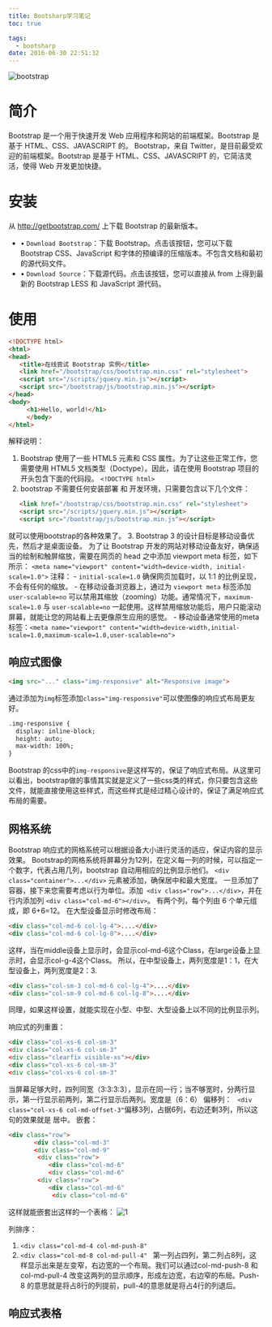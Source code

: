 ```yaml
---
title: Bootsharp学习笔记
toc: true

tags:
  - bootsharp
date: 2016-06-30 22:51:32
---
```

![bootstrap](bootstrap.png)
<!-- more -->
# 简介

Bootstrap 是一个用于快速开发 Web 应用程序和网站的前端框架。Bootstrap 是基于 HTML、CSS、JAVASCRIPT 的。
Bootstrap，来自 Twitter，是目前最受欢迎的前端框架。Bootstrap 是基于 HTML、CSS、JAVASCRIPT 的，它简洁灵活，使得 Web 开发更加快捷。

# 安装

从 http://getbootstrap.com/ 上下载 Bootstrap 的最新版本。
- •	`Download Bootstrap`：下载 Bootstrap。点击该按钮，您可以下载 Bootstrap CSS、JavaScript 和字体的预编译的压缩版本。不包含文档和最初的源代码文件。
- •	`Download Source`：下载源代码。点击该按钮，您可以直接从 from 上得到最新的 Bootstrap LESS 和 JavaScript 源代码。

# 使用

```html
<!DOCTYPE html>
<html>
<head>
   <title>在线尝试 Bootstrap 实例</title>
   <link href="/bootstrap/css/bootstrap.min.css" rel="stylesheet">
   <script src="/scripts/jquery.min.js"></script>
   <script src="/bootstrap/js/bootstrap.min.js"></script>
</head>
<body>
     <h1>Hello, world!</h1>
	 </body>
</html>
```
解释说明：
1. Bootstrap 使用了一些 HTML5 元素和 CSS 属性。为了让这些正常工作，您需要使用 HTML5 文档类型（Doctype）。因此，请在使用 Bootstrap 项目的开头包含下面的代码段。
`<!DOCTYPE html>`
2. bootstrap 不需要任何安装部署 和 开发环境，只需要包含以下几个文件：
```html
   <link href="/bootstrap/css/bootstrap.min.css" rel="stylesheet">
   <script src="/scripts/jquery.min.js"></script>
   <script src="/bootstrap/js/bootstrap.min.js"></script>
```
就可以使用bootstrap的各种效果了。
3. Bootstrap 3 的设计目标是移动设备优先，然后才是桌面设备。
为了让 Bootstrap 开发的网站对移动设备友好，确保适当的绘制和触屏缩放，需要在网页的 head 之中添加 viewport meta 标签，如下所示：
`<meta name="viewport" content="width=device-width, initial-scale=1.0">`
	注释：
	- `initial-scale=1.0` 确保网页加载时，以 1:1 的比例呈现，不会有任何的缩放。
    - 在移动设备浏览器上，通过为 `viewport meta` 标签添加 `user-scalable=no` 可以禁用其缩放（zooming）功能。通常情况下，`maximum-scale=1.0` 与 `user-scalable=no` 一起使用。这样禁用缩放功能后，用户只能滚动屏幕，就能让您的网站看上去更像原生应用的感觉。
	- 移动设备通常使用的meta标签：`<meta name="viewport" content="width=device-width,initial-scale=1.0,maximum-scale=1.0,user-scalable=no">`

## 响应式图像
```html
<img src="..." class="img-responsive" alt="Responsive image">
```
通过添加为`img`标签添加`class="img-responsive"`可以使图像的响应式布局更友好。
```html
.img-responsive {
  display: inline-block;
  height: auto;
  max-width: 100%;
}
```
Bootstrap 的css中的`img-responsive`是这样写的，保证了响应式布局。从这里可以看出，bootstrap做的事情其实就是定义了一些css类的样式，你只要包含这些文件，就能直接使用这些样式，而这些样式是经过精心设计的，保证了满足响应式布局的需要。

## 网格系统

Bootstrap 响应式的网格系统可以根据设备大小进行灵活的适应，保证内容的显示效果。
Bootstrap的网格系统将屏幕分为12列，在定义每一列的时候，可以指定一个数字，代表占用几列，bootstrap 自动用相应的比例显示他们。
`<div class="container">...</div>` 元素被添加，确保居中和最大宽度。
一旦添加了容器，接下来您需要考虑以行为单位。添加` <div class="row">...</div>`，并在行内添加列 `<div class="col-md-6"></div>`。
有两个列，每个列由 6 个单元组成，即 6+6=12。
在大型设备显示时修改布局：
```html
<div class="col-md-6 col-lg-4">....</div>
<div class="col-md-6 col-lg-8">....</div>
```

这样，当在middle设备上显示时，会显示col-md-6这个Class，在large设备上显示时，会显示col-g-4这个Class。
所以，在中型设备上，两列宽度是1：1，在大型设备上，两列宽度是2：3.
```html
<div class="col-sm-3 col-md-6 col-lg-4">....</div>
<div class="col-sm-9 col-md-6 col-lg-8">....</div>
```
同理，如果这样设置，就能实现在小型、中型、大型设备上以不同的比例显示列。

响应式的列重置：
```html
<div class="col-xs-6 col-sm-3"
<div class="col-xs-6 col-sm-3"
<div class="clearfix visible-xs"></div>
<div class="col-xs-6 col-sm-3"
<div class="col-xs-6 col-sm-3"
```
当屏幕足够大时，四列同宽（3:3:3:3），显示在同一行；当不够宽时，分两行显示，第一行显示前两列，第二行显示后两列。宽度是（6：6）
偏移列：
` <div class="col-xs-6 col-md-offset-3"`偏移3列，占据6列，右边还剩3列，所以这句的效果就是 居中。
嵌套：
```html
<div class="row">
       <div class="col-md-3"
       <div class="col-md-9"
	    <div class="row">
		   <div class="col-md-6"
		   <div class="col-md-6"
	    <div class="row">
		   <div class="col-md-6"
		    <div class="col-md-6"
```
这样就能嵌套出这样的一个表格：
![1](1.png)

列排序：
1. `<div class="col-md-4 col-md-push-8" `
2. `<div class="col-md-8 col-md-pull-4" `
第一列占四列，第二列占8列，这样显示出来是左变窄，右边宽的一个布局。我们可以通过col-md-push-8 和col-md-pull-4 改变这两列的显示顺序，形成左边宽，右边窄的布局。Push-8 的意思就是将占8行的列提前，pull-4的意思就是将占4行的列退后。

## 响应式表格
